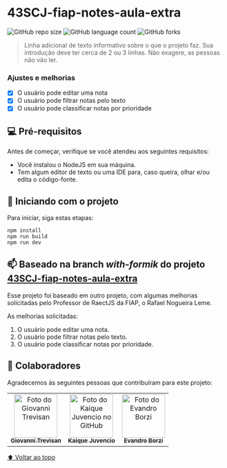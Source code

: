 # 43SCJ-fiap-notes-aula-extra


<!---Esses são exemplos. Veja https://shields.io para outras pessoas ou para personalizar este conjunto de escudos. Você pode querer incluir dependências, status do projeto e informações de licença aqui--->

![GitHub repo size](https://img.shields.io/github/repo-size/GiovanniTrevisan/43SCJ-fiap-notes-aula-extra?style=for-the-badge)
![GitHub language count](https://img.shields.io/github/languages/count/GiovanniTrevisan/43SCJ-fiap-notes-aula-extra?style=for-the-badge)
![GitHub forks](https://img.shields.io/github/forks/GiovanniTrevisan/43SCJ-fiap-notes-aula-extra?style=for-the-badge)

> Linha adicional de texto informativo sobre o que o projeto faz. Sua introdução deve ter cerca de 2 ou 3 linhas. Não exagere, as pessoas não vão ler.

### Ajustes e melhorias

- [x] O usuário pode editar uma nota
- [x] O usuário pode filtrar notas pelo texto
- [x] O usuário pode classificar notas por prioridade

## 💻 Pré-requisitos

Antes de começar, verifique se você atendeu aos seguintes requisitos:
* Você instalou o NodeJS em sua máquina.
* Tem algum editor de texto ou uma IDE para, caso queira, olhar e/ou edita o código-fonte.


## 🚀 Iniciando com o projeto

Para iniciar, siga estas etapas:

```
npm install
npm run build
npm run dev
```

## 📫 Baseado na branch *with-formik* do projeto [43SCJ-fiap-notes-aula-extra](https://github.com/rafanleme/43SCJ-fiap-notes-aula-extra.git])
Esse projeto foi baseado em outro projeto, com algumas melhorias solicitadas pelo Professor de RaectJS da FIAP, o Rafael Nogueira Leme.

As melhorias solicitadas:
1. O usuário pode editar uma nota.
1. O usuário pode filtrar notas pelo texto.
1. O usuário pode classificar notas por prioridade.

## 🤝 Colaboradores

Agradecemos às seguintes pessoas que contribuíram para este projeto:

<table>
  <tr>    
    <td align="center">
      <a href="https://github.com/GiovanniTrevisan">
        <img src="https://avatars.githubusercontent.com/u/54962043?v=4" width="100px;" alt="Foto do Giovanni Trevisan"/><br>
        <sub>
          <b>Giovanni Trevisan</b>
        </sub>
      </a>
    </td>
    <td align="center">
      <a href="https://github.com/KaiqueJuvencio">
        <img src="https://avatars.githubusercontent.com/u/39711228?v=4" width="100px;" alt="Foto do Kaique Juvencio no GitHub"/><br>
        <sub>
          <b>Kaique Juvencio</b>
        </sub>
      </a>
    </td>
    <td align="center">
      <a href="https://github.com/EvandroBorziMarques">
        <img src="https://avatars.githubusercontent.com/u/29926131?v=4" width="100px;" alt="Foto do Evandro Borzi"/><br>
        <sub>
          <b>Evandro Borzi</b>
        </sub>
      </a>
    </td>
  </tr>
</table>

[⬆ Voltar ao topo](https://github.com/GiovanniTrevisan/43SCJ-fiap-notes-aula-extra/new/main?readme=1#43scj-fiap-notes-aula-extra)<br>
